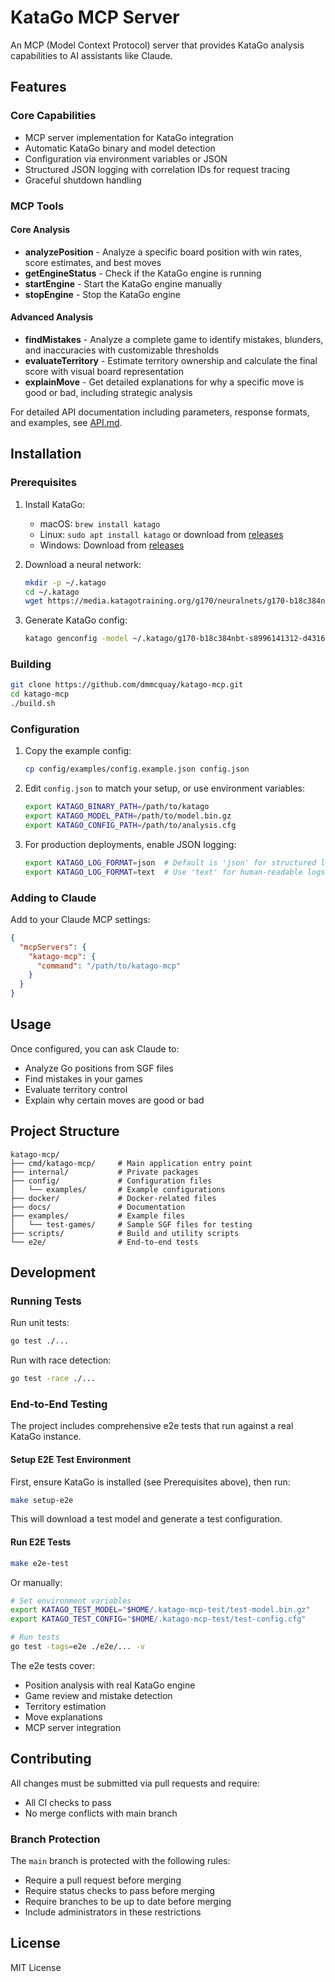 # KataGo MCP Server

An MCP (Model Context Protocol) server that provides KataGo analysis capabilities to AI assistants like Claude.

## Features

### Core Capabilities
- MCP server implementation for KataGo integration
- Automatic KataGo binary and model detection
- Configuration via environment variables or JSON
- Structured JSON logging with correlation IDs for request tracing
- Graceful shutdown handling

### MCP Tools

#### Core Analysis
- **analyzePosition** - Analyze a specific board position with win rates, score estimates, and best moves
- **getEngineStatus** - Check if the KataGo engine is running
- **startEngine** - Start the KataGo engine manually
- **stopEngine** - Stop the KataGo engine

#### Advanced Analysis
- **findMistakes** - Analyze a complete game to identify mistakes, blunders, and inaccuracies with customizable thresholds
- **evaluateTerritory** - Estimate territory ownership and calculate the final score with visual board representation
- **explainMove** - Get detailed explanations for why a specific move is good or bad, including strategic analysis

For detailed API documentation including parameters, response formats, and examples, see [API.md](docs/API.md).

## Installation

### Prerequisites

1. Install KataGo:
   - macOS: `brew install katago`
   - Linux: `sudo apt install katago` or download from [releases](https://github.com/lightvector/KataGo/releases)
   - Windows: Download from [releases](https://github.com/lightvector/KataGo/releases)

2. Download a neural network:
   ```bash
   mkdir -p ~/.katago
   cd ~/.katago
   wget https://media.katagotraining.org/g170/neuralnets/g170-b18c384nbt-s8996141312-d4316597426.bin.gz
   ```

3. Generate KataGo config:
   ```bash
   katago genconfig -model ~/.katago/g170-b18c384nbt-s8996141312-d4316597426.bin.gz -output ~/.katago/analysis.cfg
   ```

### Building

```bash
git clone https://github.com/dmmcquay/katago-mcp.git
cd katago-mcp
./build.sh
```

### Configuration

1. Copy the example config:
   ```bash
   cp config/examples/config.example.json config.json
   ```

2. Edit `config.json` to match your setup, or use environment variables:
   ```bash
   export KATAGO_BINARY_PATH=/path/to/katago
   export KATAGO_MODEL_PATH=/path/to/model.bin.gz
   export KATAGO_CONFIG_PATH=/path/to/analysis.cfg
   ```

3. For production deployments, enable JSON logging:
   ```bash
   export KATAGO_LOG_FORMAT=json  # Default is 'json' for structured logs
   export KATAGO_LOG_FORMAT=text  # Use 'text' for human-readable logs
   ```

### Adding to Claude

Add to your Claude MCP settings:

```json
{
  "mcpServers": {
    "katago-mcp": {
      "command": "/path/to/katago-mcp"
    }
  }
}
```

## Usage

Once configured, you can ask Claude to:
- Analyze Go positions from SGF files
- Find mistakes in your games
- Evaluate territory control
- Explain why certain moves are good or bad

## Project Structure

```
katago-mcp/
├── cmd/katago-mcp/     # Main application entry point
├── internal/           # Private packages
├── config/             # Configuration files
│   └── examples/       # Example configurations
├── docker/             # Docker-related files
├── docs/               # Documentation
├── examples/           # Example files
│   └── test-games/     # Sample SGF files for testing
├── scripts/            # Build and utility scripts
└── e2e/                # End-to-end tests
```

## Development

### Running Tests

Run unit tests:
```bash
go test ./...
```

Run with race detection:
```bash
go test -race ./...
```

### End-to-End Testing

The project includes comprehensive e2e tests that run against a real KataGo instance.

#### Setup E2E Test Environment

First, ensure KataGo is installed (see Prerequisites above), then run:

```bash
make setup-e2e
```

This will download a test model and generate a test configuration.

#### Run E2E Tests

```bash
make e2e-test
```

Or manually:
```bash
# Set environment variables
export KATAGO_TEST_MODEL="$HOME/.katago-mcp-test/test-model.bin.gz"
export KATAGO_TEST_CONFIG="$HOME/.katago-mcp-test/test-config.cfg"

# Run tests
go test -tags=e2e ./e2e/... -v
```

The e2e tests cover:
- Position analysis with real KataGo engine
- Game review and mistake detection
- Territory estimation
- Move explanations
- MCP server integration

## Contributing

All changes must be submitted via pull requests and require:
- All CI checks to pass
- No merge conflicts with main branch

### Branch Protection

The `main` branch is protected with the following rules:
- Require a pull request before merging
- Require status checks to pass before merging
- Require branches to be up to date before merging
- Include administrators in these restrictions

## License

MIT License